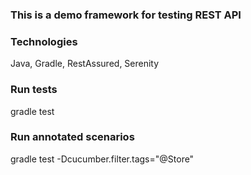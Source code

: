 ### This is a demo framework for testing REST API

### Technologies
Java, Gradle, RestAssured, Serenity

### Run tests
gradle test 

### Run annotated scenarios
gradle test -Dcucumber.filter.tags="@Store"



